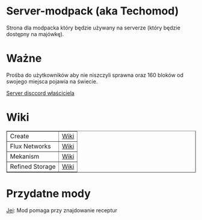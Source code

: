 # Server-modpack (aka Techomod)
Strona dla modpacka który będzie używany na serverze (który będzie dostępny na majówkę).

# Ważne
Prośba do użytkowników aby nie niszczyli sprawna oraz 160 bloków od swojego miejsca pojawia na świecie.
<p><a href="https://discord.com/invite/UWQKWjt6Ve">Server disccord właściciela</a></p>

# Wiki
<!--<a href="https://create.fandom.com/wiki/Create_Mod_Wiki">Wiki moda create</a>-->
<table border="1">
    <tr>
        <td>Create</td>
        <td><a href="https://create.fandom.com/wiki/Create_Mod_Wiki">Wiki</a></td>
    </tr>
    <tr>
        <td>Flux Networks</td>
        <td><a href="https://github.com/SonarSonic/Flux-Networks/wiki">Wiki</a></td>
    </tr>
    <tr>
        <td>Mekanism</td>
        <td><a href="https://wiki.aidancbrady.com/wiki/Main_Page">Wiki</a></td>
    </tr>
    <tr>
        <td>Refined Storage</td>
        <td><a href="https://refinedmods.com/refined-storage/">Wiki</a></td>
    </tr>
</table>

# Przydatne mody
<a href="https://www.curseforge.com/minecraft/mc-mods/jei" >Jei</a>: Mod pomaga przy znajdowanie receptur
<a href="" ></a>
<a href="" ></a>
<a href="" ></a>
<a href="" ></a>
<a href="" ></a>

